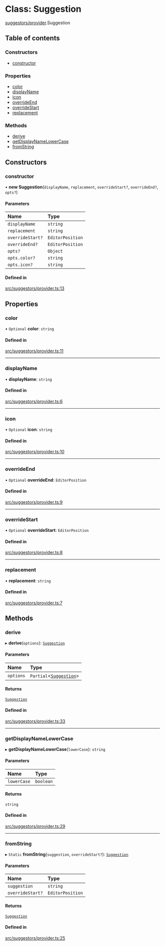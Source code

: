 # Class: Suggestion

[suggestors/provider](../wiki/suggestors.provider).Suggestion

## Table of contents

### Constructors

- [constructor](../wiki/suggestors.provider.Suggestion#constructor)

### Properties

- [color](../wiki/suggestors.provider.Suggestion#color)
- [displayName](../wiki/suggestors.provider.Suggestion#displayname)
- [icon](../wiki/suggestors.provider.Suggestion#icon)
- [overrideEnd](../wiki/suggestors.provider.Suggestion#overrideend)
- [overrideStart](../wiki/suggestors.provider.Suggestion#overridestart)
- [replacement](../wiki/suggestors.provider.Suggestion#replacement)

### Methods

- [derive](../wiki/suggestors.provider.Suggestion#derive)
- [getDisplayNameLowerCase](../wiki/suggestors.provider.Suggestion#getdisplaynamelowercase)
- [fromString](../wiki/suggestors.provider.Suggestion#fromstring)

## Constructors

### constructor

• **new Suggestion**(`displayName`, `replacement`, `overrideStart?`, `overrideEnd?`, `opts?`)

#### Parameters

| Name | Type |
| :------ | :------ |
| `displayName` | `string` |
| `replacement` | `string` |
| `overrideStart?` | `EditorPosition` |
| `overrideEnd?` | `EditorPosition` |
| `opts?` | `Object` |
| `opts.color?` | `string` |
| `opts.icon?` | `string` |

#### Defined in

[src/suggestors/provider.ts:13](https://github.com/MsgtGreer/ToDoMD/blob/5bfc938/src/suggestors/provider.ts#L13)

## Properties

### color

• `Optional` **color**: `string`

#### Defined in

[src/suggestors/provider.ts:11](https://github.com/MsgtGreer/ToDoMD/blob/5bfc938/src/suggestors/provider.ts#L11)

___

### displayName

• **displayName**: `string`

#### Defined in

[src/suggestors/provider.ts:6](https://github.com/MsgtGreer/ToDoMD/blob/5bfc938/src/suggestors/provider.ts#L6)

___

### icon

• `Optional` **icon**: `string`

#### Defined in

[src/suggestors/provider.ts:10](https://github.com/MsgtGreer/ToDoMD/blob/5bfc938/src/suggestors/provider.ts#L10)

___

### overrideEnd

• `Optional` **overrideEnd**: `EditorPosition`

#### Defined in

[src/suggestors/provider.ts:9](https://github.com/MsgtGreer/ToDoMD/blob/5bfc938/src/suggestors/provider.ts#L9)

___

### overrideStart

• `Optional` **overrideStart**: `EditorPosition`

#### Defined in

[src/suggestors/provider.ts:8](https://github.com/MsgtGreer/ToDoMD/blob/5bfc938/src/suggestors/provider.ts#L8)

___

### replacement

• **replacement**: `string`

#### Defined in

[src/suggestors/provider.ts:7](https://github.com/MsgtGreer/ToDoMD/blob/5bfc938/src/suggestors/provider.ts#L7)

## Methods

### derive

▸ **derive**(`options`): [`Suggestion`](../wiki/suggestors.provider.Suggestion)

#### Parameters

| Name | Type |
| :------ | :------ |
| `options` | `Partial`<[`Suggestion`](../wiki/suggestors.provider.Suggestion)\> |

#### Returns

[`Suggestion`](../wiki/suggestors.provider.Suggestion)

#### Defined in

[src/suggestors/provider.ts:33](https://github.com/MsgtGreer/ToDoMD/blob/5bfc938/src/suggestors/provider.ts#L33)

___

### getDisplayNameLowerCase

▸ **getDisplayNameLowerCase**(`lowerCase`): `string`

#### Parameters

| Name | Type |
| :------ | :------ |
| `lowerCase` | `boolean` |

#### Returns

`string`

#### Defined in

[src/suggestors/provider.ts:29](https://github.com/MsgtGreer/ToDoMD/blob/5bfc938/src/suggestors/provider.ts#L29)

___

### fromString

▸ `Static` **fromString**(`suggestion`, `overrideStart?`): [`Suggestion`](../wiki/suggestors.provider.Suggestion)

#### Parameters

| Name | Type |
| :------ | :------ |
| `suggestion` | `string` |
| `overrideStart?` | `EditorPosition` |

#### Returns

[`Suggestion`](../wiki/suggestors.provider.Suggestion)

#### Defined in

[src/suggestors/provider.ts:25](https://github.com/MsgtGreer/ToDoMD/blob/5bfc938/src/suggestors/provider.ts#L25)
